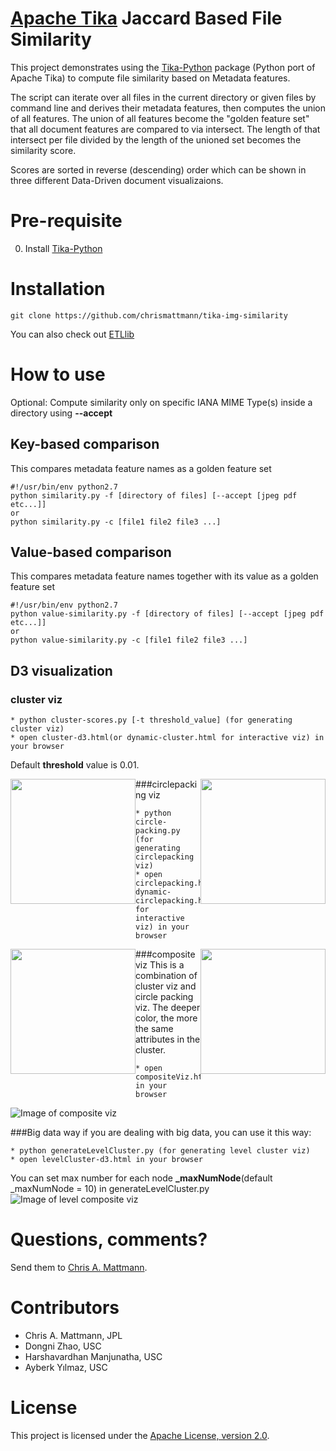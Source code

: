 [Apache Tika](http://tika.apache.org/) Jaccard Based File Similarity
===

This project demonstrates using the [Tika-Python](http://github.com/chrismattmann/tika-python) package (Python port of Apache Tika) to compute file similarity based on Metadata features.

The script can iterate over all files in the current directory or given files by command line and derives their metadata features, then computes the union of all features. The union of all features become the "golden feature set" that all document features are compared to via intersect. The length of that intersect per file divided by the length of the unioned set becomes the similarity score.

Scores are sorted in reverse (descending) order which can be shown in three different Data-Driven document visualizaions.

Pre-requisite
===
0. Install [Tika-Python](http://github.com/chrismattmann/tika-python)

Installation
===
```
git clone https://github.com/chrismattmann/tika-img-similarity
```
You can also check out [ETLlib](https://github.com/chrismattmann/etllib/tree/master/etl/imagesimilarity.py)

How to use
===

Optional: Compute similarity only on specific IANA MIME Type(s) inside a directory using **--accept**

Key-based comparison
--------------------
This compares metadata feature names as a golden feature set
```
#!/usr/bin/env python2.7
python similarity.py -f [directory of files] [--accept [jpeg pdf etc...]]
or 
python similarity.py -c [file1 file2 file3 ...]
```
Value-based comparison
----------------------
This compares metadata feature names together with its value as a golden feature set
```
#!/usr/bin/env python2.7
python value-similarity.py -f [directory of files] [--accept [jpeg pdf etc...]]
or 
python value-similarity.py -c [file1 file2 file3 ...]
```

D3 visualization
----------------

### cluster viz 
```
* python cluster-scores.py [-t threshold_value] (for generating cluster viz)
* open cluster-d3.html(or dynamic-cluster.html for interactive viz) in your browser
```
Default **threshold** value is 0.01.

<img src="https://github.com/dongnizh/tika-img-similarity/blob/refactor/snapshots/cluster.png" width = "200px" height = "200px" style = "float:left">
<img src="https://github.com/dongnizh/tika-img-similarity/blob/refactor/snapshots/interactive-cluster.png" width = "200px" height = "200px" style = "float:right">

###circlepacking viz
```
* python circle-packing.py (for generating circlepacking viz)
* open circlepacking.html(or dynamic-circlepacking.html for interactive viz) in your browser
```
<img src="https://github.com/dongnizh/tika-img-similarity/blob/refactor/snapshots/circlepacking.png" width = "200px" height = "200px" style = "float:left">
<img src="https://github.com/dongnizh/tika-img-similarity/blob/refactor/snapshots/interactive-circlepacking.png" width = "200px" height = "200px" style = "float:right">

###composite viz
This is a combination of cluster viz and circle packing viz.
The deeper color, the more the same attributes in the cluster.
```
* open compositeViz.html in your browser
```
![Image of composite viz](https://github.com/dongnizh/tika-img-similarity/blob/refactor/snapshots/composite.png)

###Big data way
if you are dealing with big data, you can use it this way:
```
* python generateLevelCluster.py (for generating level cluster viz)
* open levelCluster-d3.html in your browser
```
You can set max number for each node **_maxNumNode**(default _maxNumNode = 10) in generateLevelCluster.py
![Image of level composite viz](https://github.com/dongnizh/tika-img-similarity/blob/refactor/snapshots/level-composite.png)

Questions, comments?
===================
Send them to [Chris A. Mattmann](mailto:chris.a.mattmann@jpl.nasa.gov).

Contributors
============
* Chris A. Mattmann, JPL
* Dongni Zhao, USC
* Harshavardhan Manjunatha, USC
* Ayberk Yılmaz, USC


License
===

This project is licensed under the [Apache License, version 2.0](http://www.apache.org/licenses/LICENSE-2.0).







